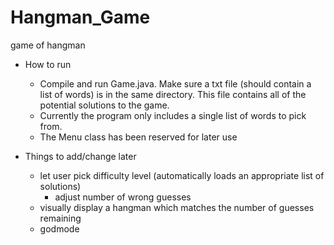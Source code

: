 # Hangman_Game
game of hangman

* How to run
	* Compile and run Game.java. Make sure a txt file (should contain a list of words) is in the same directory. This file contains all of the potential solutions to the game.
	* Currently the program only includes a single list of words to pick from.
  * The Menu class has been reserved for later use
	
* Things to add/change later
	* let user pick difficulty level (automatically loads an appropriate list of solutions)
		* adjust number of wrong guesses
	* visually display a hangman which matches the number of guesses remaining
	* godmode